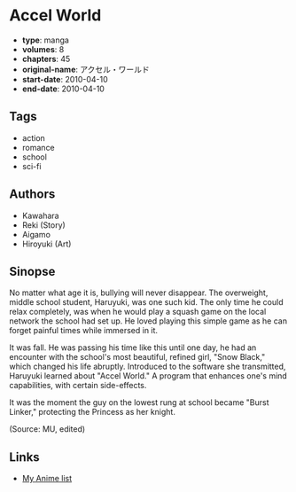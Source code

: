 # Accel World

-   **type**: manga
-   **volumes**: 8
-   **chapters**: 45
-   **original-name**: アクセル・ワールド
-   **start-date**: 2010-04-10
-   **end-date**: 2010-04-10

## Tags

-   action
-   romance
-   school
-   sci-fi

## Authors

-   Kawahara
-   Reki (Story)
-   Aigamo
-   Hiroyuki (Art)

## Sinopse

No matter what age it is, bullying will never disappear. The overweight, middle school student, Haruyuki, was one such kid. The only time he could relax completely, was when he would play a squash game on the local network the school had set up. He loved playing this simple game as he can forget painful times while immersed in it.

It was fall. He was passing his time like this until one day, he had an encounter with the school's most beautiful, refined girl, "Snow Black," which changed his life abruptly. Introduced to the software she transmitted, Haruyuki learned about "Accel World." A program that enhances one's mind capabilities, with certain side-effects.

It was the moment the guy on the lowest rung at school became "Burst Linker," protecting the Princess as her knight.

(Source: MU, edited)

## Links

-   [My Anime list](https://myanimelist.net/manga/22993/Accel_World)
